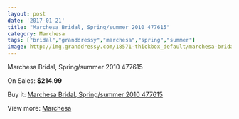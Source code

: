 ```yaml
---
layout: post
date: '2017-01-21'
title: "Marchesa Bridal, Spring/summer 2010 477615"
category: Marchesa
tags: ["bridal","granddressy","marchesa","spring","summer"]
image: http://img.granddressy.com/18571-thickbox_default/marchesa-bridal-spring-summer-2010-477615.jpg
---
```

Marchesa Bridal, Spring/summer 2010 477615

On Sales: **$214.99**
<a href="https://www.granddressy.com/en/marchesa/17554-marchesa-bridal-spring-summer-2010-477615.html"><amp-img layout="responsive" width="600" height="600" src="//img.granddressy.com/18571-thickbox_default/marchesa-bridal-spring-summer-2010-477615.jpg" alt="Marchesa Bridal, Spring/summer 2010 477615 0" /></a>

Buy it: [Marchesa Bridal, Spring/summer 2010 477615](https://www.granddressy.com/en/marchesa/17554-marchesa-bridal-spring-summer-2010-477615.html "Marchesa Bridal, Spring/summer 2010 477615")

View more: [Marchesa](https://www.granddressy.com/en/108-marchesa "Marchesa")